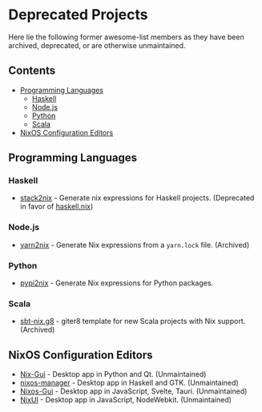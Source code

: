 # Deprecated Projects

Here lie the following former awesome-list members as they have been archived, deprecated, or are otherwise unmaintained.

## Contents

* [Programming Languages](#programming-languages)
    * [Haskell](#haskell)
    * [Node.js](#nodejs)
    * [Python](#python)
    * [Scala](#scala)
* [NixOS Configuration Editors](#nixos-configuration-editors)

## Programming Languages

### Haskell

* [stack2nix](https://github.com/input-output-hk/stack2nix) - Generate nix expressions for Haskell projects. (Deprecated in favor of [haskell.nix](https://github.com/input-output-hk/haskell.nix))

### Node.js

* [yarn2nix](https://github.com/nix-community/yarn2nix) - Generate Nix expressions from a `yarn.lock` file. (Archived)

### Python

* [pypi2nix](https://github.com/nix-community/pypi2nix) - Generate Nix expressions for Python packages.

### Scala

* [sbt-nix.g8](https://github.com/gvolpe/sbt-nix.g8) - giter8 template for new Scala projects with Nix support. (Archived)

## NixOS Configuration Editors

* [Nix-Gui](https://github.com/nix-gui/nix-gui) - Desktop app in Python and Qt. (Unmaintained)
* [nixos-manager](https://github.com/pmiddend/nixos-manager) - Desktop app in Haskell and GTK. (Unmaintained)
* [Nixos-Gui](https://github.com/Celestialme/Nixos-Gui) - Desktop app in JavaScript, Svelte, Tauri. (Unmaintained)
* [NixUI](https://github.com/matejc/nixui) - Desktop app in JavaScript, NodeWebkit. (Unmaintained)
